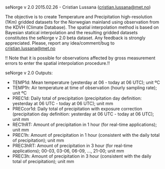 seNorge v 2.0
2015.02.26 - Cristian Lussana (cristian.lussana@met.no)

The objective is to create Temperature and Precipitation high-resolution (1Km) gridded datasets for the Norwegian mainland using observation from the KDVH (Climate Database).
The spatial interpolation method is based on Bayesian statical interpolation and the resulting gridded datasets constitutes the seNorge v 2.0 beta dataset.
Any feedback is strongly appreciated. Please, report any idea/comment/bug to cristian.lussana@met.no

!! Note that it is possible for observations affected by gross measurement errors to enter the spatial interpolation procedure.!!

seNorge v 2.0 Outputs:
- TEMP1d: Mean temperature (yesterday at 06 - today at 06 UTC); unit ºC
- TEMP1h: Air temperature at time of observation (hourly sampling rate); unit ºC
- PREC1d: Daily total of precipitation (precipitation day definition: yesterday at 06 UTC - today at 06 UTC); unit mm
- PRECcor1d: Daily total of precipitation with exposure correction (precipitation day definition: yesterday at 06 UTC - today at 06 UTC); unit mm
- REC1hRT: Amount of precipitation in 1 hour (for real-time applications); unit mm
- PREC1h: Amount of precipitation in 1 hour (consistent with the daily total of precipitation); unit mm
- PREC3hRT: Amount of precipitation in 3 hour (for real-time applications); 00-03, 03-06, 06-09, …, 21-00; unit mm
- PREC3h: Amount of precipitation in 3 hour (consistent with the daily total of precipitation); unit mm
